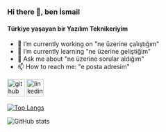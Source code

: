 ### Hi there 👋, ben İsmail
#### Türkiye yaşayan bir Yazılım Teknikeriyim

- 🔭 I’m currently working on "ne üzerine çalıştığım" 
- 🌱 I’m currently learning "ne üzerine geliştiğim" 
- 💬 Ask me about "ne üzerine sorular aldığım" 
- 📫 How to reach me: "e posta adresim" 


[<img src='https://cdn.jsdelivr.net/npm/simple-icons@3.0.1/icons/github.svg' alt='github' height='40'>](https://github.com/ismailaricioglu)  [<img src='https://cdn.jsdelivr.net/npm/simple-icons@3.0.1/icons/linkedin.svg' alt='linkedin' height='40'>](https://www.linkedin.com/in/https://www.linkedin.com/in/ismailaricioglu//)  

[![Top Langs](https://github-readme-stats.vercel.app/api/top-langs/?username=ismailaricioglu)](https://github.com/anuraghazra/github-readme-stats)

![GitHub stats](https://github-readme-stats.vercel.app/api?username=ismailaricioglu&show_icons=true)  

